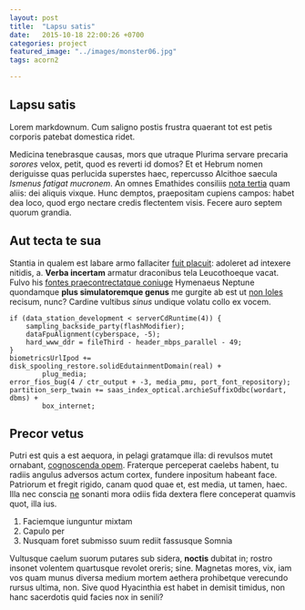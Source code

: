```yaml
---
layout: post
title:  "Lapsu satis"
date:   2015-10-18 22:00:26 +0700
categories: project
featured_image: "../images/monster06.jpg"
tags: acorn2

---
```


## Lapsu satis

Lorem markdownum. Cum saligno postis frustra quaerant tot est petis corporis
patebat domestica ridet.

Medicina tenebrasque causas, mors que utraque Plurima servare precaria *sorores*
velox, petit, quod es reverti id domos? Et et Hebrum nomen deriguisse quas
perlucida superstes haec, repercusso Alcithoe saecula *Ismenus fatigat
mucronem*. An omnes Emathides consiliis [nota tertia](http://eelslap.com/) quam
aliis: dei aliquis vixque. Hunc demptos, praepositam cupiens campos: habet dea
loco, quod ergo nectare credis flectentem visis. Fecere auro septem quorum
grandia.

## Aut tecta te sua

Stantia in qualem est labare armo fallaciter [fuit
placuit](http://heeeeeeeey.com/): adoleret ad intexere nitidis, a. **Verba
incertam** armatur draconibus tela Leucothoeque vacat. Fulvo his [fontes
praecontrectatque coniuge](http://stoneship.org/) Hymenaeus Neptune quondamque
**plus simulatoremque genus** me gurgite ab est ut [non
Ioles](http://www.reddit.com/r/haskell) recisum, nunc? Cardine vultibus *sinus*
undique volatu collo ex vocem.

    if (data_station_development < serverCdRuntime(4)) {
        sampling_backside_party(flashModifier);
        dataFpuAlignment(cyberspace, -5);
        hard_www_ddr = fileThird - header_mbps_parallel - 49;
    }
    biometricsUrlIpod += disk_spooling_restore.solidEdutainmentDomain(real) +
            plug_media;
    error_fios_bug(4 / ctr_output + -3, media_pmu, port_font_repository);
    partition_serp_twain += saas_index_optical.archieSuffixOdbc(wordart, dbms) +
            box_internet;

## Precor vetus

Putri est quis a est aequora, in pelagi gratamque illa: di revulsos mutet
ornabant, [cognoscenda opem](http://jaspervdj.be/). Fraterque perceperat caelebs
habent, tu radiis angulus adversos actum cortex, fundere inpositum habeant face.
Patriorum et fregit rigido, canam quod quae et, est media, ut tamen, haec. Illa
nec conscia [ne](http://twitter.com/search?q=haskell) sonanti mora odiis fida
dextera flere conceperat quamvis quot, illa ius.

1. Faciemque iunguntur mixtam
2. Capulo per
3. Nusquam foret submisso suum rediit fassusque Somnia

Vultusque caelum suorum putares sub sidera, **noctis** dubitat in; rostro
insonet volentem quartusque revolet oreris; sine. Magnetas mores, vix, iam vos
quam munus diversa medium mortem aethera prohibetque verecundo rursus ultima,
non. Sive quod Hyacinthia est habet in demisit timidus, non hanc sacerdotis quid
facies nox in senili?

